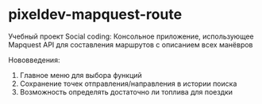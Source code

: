 # pixeldev-mapquest-route
Учебный проект Social coding: Консольное приложение, использующее Mapquest API для составления маршрутов с описанием всех манёвров

Нововведения:

1. Главное меню для выбора функций
2. Сохранение точек отправления/направления в истории поиска
3. Возможность определять достаточно ли топлива для поездки

